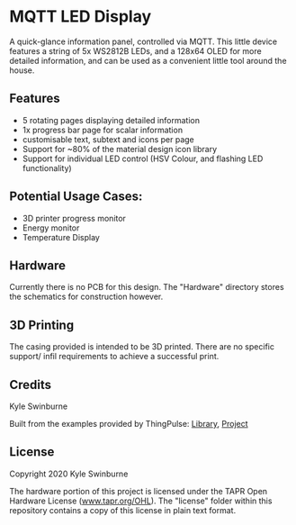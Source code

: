 # MQTT LED Display

A quick-glance information panel, controlled via MQTT.
This little device features a string of 5x WS2812B LEDs, and a 128x64 OLED for more detailed information, and can be used as a convenient little tool around the house. 

## Features
* 5 rotating pages displaying detailed information
* 1x progress bar page for scalar information
* customisable text, subtext and icons per page
* Support for ~80% of the material design icon library
* Support for individual LED control (HSV Colour, and flashing LED functionality)

## Potential Usage Cases:
* 3D printer progress monitor
* Energy monitor
* Temperature Display

## Hardware
Currently there is no PCB for this design. The "Hardware" directory stores the schematics for construction however.

## 3D Printing
The casing provided is intended to be 3D printed. There are no specific support/ infil requirements to achieve a successful print. 

## Credits
Kyle Swinburne

Built from the examples provided by ThingPulse: [Library](https://github.com/ThingPulse/esp8266-oled-ssd1306), [Project](https://github.com/ThingPulse/esp8266-weather-station)

## License
Copyright 2020 Kyle Swinburne

The hardware portion of this project is licensed under the TAPR Open Hardware License (www.tapr.org/OHL). The "license" folder within this repository contains a copy of this license in plain text format.
